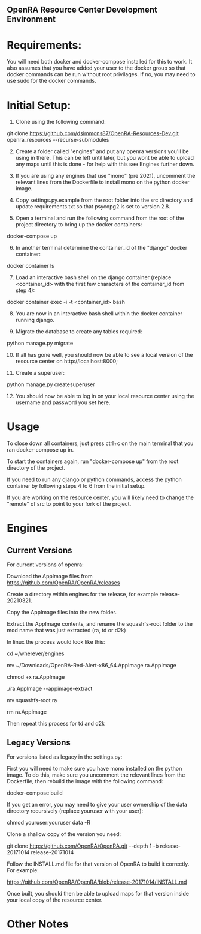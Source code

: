 ## OpenRA Resource Center Development Environment

# Requirements:

You will need both docker and docker-compose installed for this to work. It also assumes that you have added your user to the docker group so that docker commands can be run without root privilages. If no, you may need to use sudo for the docker commands.

# Initial Setup:

1. Clone using the following command:

git clone https://github.com/dsimmons87/OpenRA-Resources-Dev.git openra_resources --recurse-submodules

2. Create a folder called "engines" and put any openra versions you'll be using in there. This can be left until later, but you wont be able to upload any maps until this is done - for help with this see Engines further down.

3. If you are using any engines that use "mono" (pre 2021), uncomment the relevant lines from the Dockerfile to install mono on the python docker image.

4. Copy settings.py.example from the root folder into the src directory and update requirements.txt so that psycopg2 is set to version 2.8.

5. Open a terminal and run the following command from the root of the project directory to bring up the docker containers:

docker-compose up

6. In another terminal determine the container_id of the "django" docker container:

docker container ls

7. Load an interactive bash shell on the django container (replace <container_id> with the first few characters of the container_id from step 4):

docker container exec -i -t <container_id> bash

8. You are now in an interactive bash shell within the docker container running django.

9. Migrate the database to create any tables required:

python manage.py migrate

10. If all has gone well, you should now be able to see a local version of the resource center on http://localhost:8000;

11. Create a superuser:

python manage.py createsuperuser

12. You should now be able to log in on your local resource center using the username and password you set here.

# Usage

To close down all containers, just press ctrl+c on the main terminal that you ran docker-compose up in.

To start the containers again, run "docker-compose up" from the root directory of the project.

If you need to run any django or python commands, access the python container by following steps 4 to 6 from the initial setup.

If you are working on the resource center, you will likely need to change the "remote" of src to point to your fork of the project.

# Engines

## Current Versions

For current versions of openra:

Download the AppImage files from https://github.com/OpenRA/OpenRA/releases

Create a directory within engines for the release, for example release-20210321.

Copy the AppImage files into the new folder.

Extract the AppImage contents, and rename the squashfs-root folder to the mod name that was just extracted (ra, td or d2k)

In linux the process would look like this:

cd ~/wherever/engines

mv ~/Downloads/OpenRA-Red-Alert-x86_64.AppImage ra.AppImage

chmod +x ra.AppImage

./ra.AppImage --appimage-extract

mv squashfs-root ra

rm ra.AppImage

Then repeat this process for td and d2k

## Legacy Versions

For versions listed as legacy in the settings.py:

First you will need to make sure you have mono installed on the python image. To do this, make sure you uncomment the relevant lines from the Dockerfile, then rebuild the image with the following command:

docker-compose build

If you get an error, you may need to give your user ownership of the data directory recursively (replace youruser with your user):

chmod youruser:youruser data -R

Clone a shallow copy of the version you need:

git clone https://github.com/OpenRA/OpenRA.git --depth 1 -b release-20171014 release-20171014

Follow the INSTALL.md file for that version of OpenRA to build it correctly. For example:

https://github.com/OpenRA/OpenRA/blob/release-20171014/INSTALL.md

Once built, you should then be able to upload maps for that version inside your local copy of the resource center.

# Other Notes